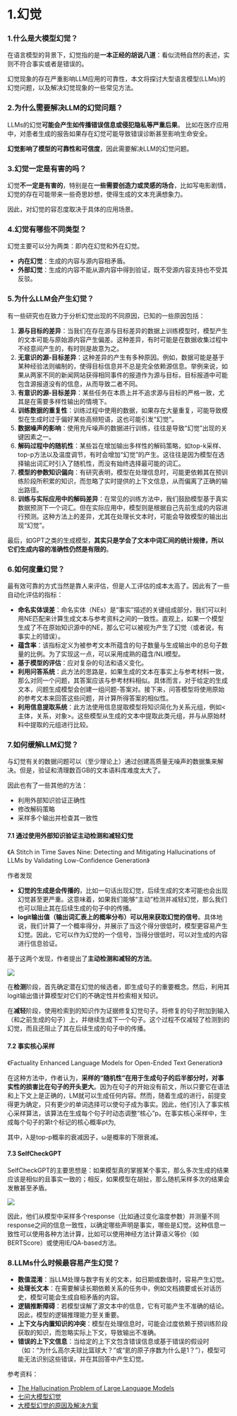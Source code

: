 # 1.幻觉

### 1.什么是大模型幻觉？

在语言模型的背景下，幻觉指的是**一本正经的胡说八道**：看似流畅自然的表述，实则不符合事实或者是错误的。

幻觉现象的存在严重影响LLM应用的可靠性，本文将探讨大型语言模型(LLMs)的幻觉问题，以及解决幻觉现象的一些常见方法。

### 2.为什么需要解决LLM的幻觉问题？

LLMs的幻觉**可能会产生如传播错误信息或侵犯隐私等严重后果**。 比如在医疗应用中，对患者生成的报告如果存在幻觉可能导致错误诊断甚至影响生命安全。&#x20;

**幻觉影响了模型的可靠性和可信度**，因此需要解决LLM的幻觉问题。

### 3.幻觉一定是有害的吗？

幻觉**不一定是有害的**，特别是在**一些需要创造力或灵感的场合**，比如写电影剧情，幻觉的存在可能带来一些奇思妙想，使得生成的文本充满想象力。

因此，对幻觉的容忍度取决于具体的应用场景。

### 4.幻觉有哪些不同类型？

幻觉主要可以分为两类：即内在幻觉和外在幻觉。

-   **内在幻觉**：生成的内容与源内容相矛盾。 &#x20;
-   **外部幻觉**：生成的内容不能从源内容中得到验证，既不受源内容支持也不受其反驳。

### 5.为什么LLM会产生幻觉？

有一些研究也在致力于分析幻觉出现的不同原因，已知的一些原因包括：

1.  **源与目标的差异**：当我们在存在源与目标差异的数据上训练模型时，模型产生的文本可能与原始源内容产生偏差。这种差异，有时可能是在数据收集过程中不经意间产生的，有时则是故意为之。 &#x20;
2.  **无意识的源-目标差异**：这种差异的产生有多种原因。例如，数据可能是基于某种经验法则编制的，使得目标信息并不总是完全依赖源信息。举例来说，如果从两家不同的新闻网站获得相同事件的报道作为源与目标，目标报道中可能包含源报道没有的信息，从而导致二者不同。 &#x20;
3.  **有意识的源-目标差异**：某些任务在本质上并不追求源与目标的严格一致，尤其是在需要多样性输出的情境下。 &#x20;
4.  **训练数据的重复性**：训练过程中使用的数据，如果存在大量重复，可能导致模型在生成时过于偏好某些高频短语，这也可能引发“幻觉”。 &#x20;
5.  **数据噪声的影响**：使用充斥噪声的数据进行训练，往往是导致“幻觉”出现的关键因素之一。&#x20;
6.  **解码过程中的随机性**：某些旨在增加输出多样性的解码策略，如top-k采样、top-p方法以及温度调节，有时会增加“幻觉”的产生。这往往是因为模型在选择输出词汇时引入了随机性，而没有始终选择最可能的词汇。 &#x20;
7.  **模型的参数知识偏向**：有研究表明，模型在处理信息时，可能更依赖其在预训练阶段所积累的知识，而忽略了实时提供的上下文信息，从而偏离了正确的输出路径。 &#x20;
8.  **训练与实际应用中的解码差异**：在常见的训练方法中，我们鼓励模型基于真实数据预测下一个词汇。但在实际应用中，模型则是根据自己先前生成的内容进行预测。这种方法上的差异，尤其在处理长文本时，可能会导致模型的输出出现“幻觉”。 &#x20;

最后，如GPT之类的生成模型，**其实只是学会了文本中词汇间的统计规律，所以它们生成内容的准确性仍然是有限的**。

### 6.如何度量幻觉？

最有效可靠的方式当然是靠人来评估，但是人工评估的成本太高了。因此有了一些自动化评估的指标：

-   **命名实体误差**：命名实体（NEs）是“事实”描述的关键组成部分，我们可以利用NE匹配来计算生成文本与参考资料之间的一致性。直观上，如果一个模型生成了不在原始知识源中的NE，那么它可以被视为产生了幻觉（或者说，有事实上的错误）。 &#x20;
-   **蕴含率**：该指标定义为被参考文本所蕴含的句子数量与生成输出中的总句子数量的比例。为了实现这一点，可以采用成熟的蕴含/NLI模型。 &#x20;
-   **基于模型的评估**：应对复杂的句法和语义变化。 &#x20;
-   **利用问答系统**：此方法的思路是，如果生成的文本在事实上与参考材料一致，那么对同一个问题，其答案应该与参考材料相似。具体而言，对于给定的生成文本，问题生成模型会创建一组问题-答案对。接下来，问答模型将使用原始的参考文本来回答这些问题，并计算所得答案的相似性。 &#x20;
-   **利用信息提取系统**：此方法使用信息提取模型将知识简化为关系元组，例如<主体，关系，对象>。这些模型从生成的文本中提取此类元组，并与从原始材料中提取的元组进行比较。

### 7.如何缓解LLM幻觉？

与幻觉有关的数据问题可以（至少理论上）通过创建高质量无噪声的数据集来解决。但是，验证和清理数百GB的文本语料库难度太大了。

因此也有了一些其他的方法：

-   利用外部知识验证正确性 &#x20;
-   修改解码策略 &#x20;
-   采样多个输出并检查其一致性

#### 7.1 通过使用外部知识验证主动检测和减轻幻觉

《A Stitch in Time Saves Nine: Detecting and Mitigating Hallucinations of LLMs by Validating Low-Confidence Generation》

作者发现

-   **幻觉的生成是会传播的**，比如一句话出现幻觉，后续生成的文本可能也会出现幻觉甚至更严重。这意味着，如果我们能够“主动”检测并减轻幻觉，那么我们也可以阻止其在后续生成的句子中的传播。 &#x20;
-   **logit输出值（输出词汇表上的概率分布）可以用来获取幻觉的信号**。具体地说，我们计算了一个概率得分，并展示了当这个得分很低时，模型更容易产生幻觉。因此，它可以作为幻觉的一个信号，当得分很低时，可以对生成的内容进行信息验证。 &#x20;

基于这两个发现，作者提出了**主动检测和减轻的方法**。

![](image/image_C5NftSLHnU.png)

在**检测**阶段，首先确定潜在幻觉的候选者，即生成句子的重要概念。然后，利用其logit输出值计算模型对它们的不确定性并检索相关知识。

在**减轻**阶段，使用检索到的知识作为证据修复幻觉句子。将修复的句子附加到输入（和之前生成的句子）上，并继续生成下一个句子。这个过程不仅减轻了检测到的幻觉，而且还阻止了其在后续生成的句子中的传播。

#### 7.2 事实核心采样

《Factuality Enhanced Language Models for Open-Ended Text Generation》

在这种方法中，作者认为，**采样的“随机性”在用于生成句子的后半部分时，对事实性的损害比在句子的开头更大**。因为在句子的开始没有前文，所以只要它在语法和上下文上是正确的，LM就可以生成任何内容。然而，随着生成的进行，前提变得更为确定，只有更少的单词选择可以使句子成为事实。因此，他们引入了事实核心采样算法，该算法在生成每个句子时动态调整“核心”p。在事实核心采样中，生成每个句子的第t个标记的核心概率pt为,

其中，λ是top-p概率的衰减因子，ω是概率的下限衰减。

#### 7.3 SelfCheckGPT

SelfCheckGPT的主要思想是：如果模型真的掌握某个事实，那么多次生成的结果应该是相似的且事实一致的；相反，如果模型在胡扯，那么随机采样多次的结果会发散甚至矛盾。

![](image/image_PbdYpMIxPn.png)

因此，他们从模型中采样多个response（比如通过变化温度参数）并测量不同response之间的信息一致性，以确定哪些声明是事实，哪些是幻觉。这种信息一致性可以使用各种方法计算，比如可以使用神经方法计算语义等价（如BERTScore）或使用IE/QA-based方法。

### 8.LLMs什么时候最容易产生幻觉？

-   **数值混淆**：当LLM处理与数字有关的文本，如日期或数值时，容易产生幻觉。 &#x20;
-   **处理长文本**：在需要解读长期依赖关系的任务中，例如文档摘要或长对话历史，模型可能会生成自相矛盾的内容。 &#x20;
-   **逻辑推断障碍**：若模型误解了源文本中的信息，它有可能产生不准确的结论。因此，模型的逻辑推理能力至关重要。 &#x20;
-   **上下文与内置知识的冲突**：模型在处理信息时，可能会过度依赖于预训练阶段获取的知识，而忽略实际上下文，导致输出不准确。 &#x20;
-   **错误的上下文信息**：当给定的上下文包含错误信息或基于错误的假设时（如：“为什么高尔夫球比篮球大？”或“氦的原子序数为什么是1？”），模型可能无法识别这些错误，并在其回答中产生幻觉。

参考资料：

-   [The Hallucination Problem of Large Language Models](https://medium.com/mlearning-ai/the-hallucination-problem-of-large-language-models-5d7ab1b0f37f "The Hallucination Problem of Large Language Models")
-   [七问大模型幻觉](https://zhuanlan.zhihu.com/p/651507945 "七问大模型幻觉")
-   [大模型幻觉的原因及解决方案](https://zhuanlan.zhihu.com/p/651456773 "大模型幻觉的原因及解决方案")
